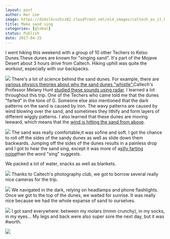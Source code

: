 ```yaml
---
layout: post
author: Ker Lee
image: https://d24slhcvzhzz82.cloudfront.net/old_images/caltech_as_it_happens/6a0105349b8251970b01b8d279106a970c.jpg
title: Make sand sing
categories: [global]
status: Publish
date: 2017-04-25
---
```


I went hiking this weekend with a group of 10 other Techers to Kelso Dunes.These dunes are known for "singing sand". It's part of the Mojave Desert about 3 hours drive from Caltech. Hiking uphill was quite the workout, especially with our backpacks.


![](https://d24slhcvzhzz82.cloudfront.net/old_images/6a0105349b8251970b01b8d2791059970c-320wi.jpg)
There's a lot of science behind the sand dunes. For example, there are [various physics theories about why the sand dunes "whistle".](https://news.nationalgeographic.com/news/2012/10/121031-singing-sand-dunes-physics-science-whistling/)Caltech's Professor Melany Hunt [studied these sounds using radar](https://www.temehu.com/sounds-of-singing-sand-dunes.htm). I learned a lot throughout this trip. One of the Techers who came told me that the dunes "farted" in the tone of G. Someone else also mentioned that the dark patterns on the sand is caused by iron. The wavy patterns are caused by wind blowing over the sand, and sometimes they lithify and form layers of different wiggly patterns. I also learned that these dunes are moving leeward, which means that the [wind is hitting the sand from above](https://en.wikipedia.org/wiki/Dune#Reversing_dunes).


![](https://d24slhcvzhzz82.cloudfront.net/old_images/6a0105349b8251970b01b8d2791072970c-320wi.jpg)
The sand was really comfortable;it was sofine and soft. I got the chance to roll off the sides of the sandy dunes as well as slide down them backwards. Jumping off the sides of the dunes results in a painless drop and I got to hear the sand sing, except it was more of a[silly farting noise](https://en.wikipedia.org/wiki/Kelso_Dunes#Geography)than the word "sing" suggests.

We packed a lot of water, snacks as well as blankets.


![](https://d24slhcvzhzz82.cloudfront.net/old_images/6a0105349b8251970b01b8d279105d970c-320wi.jpg)
Thanks to Caltech's photography club, we got to borrow several really nice cameras for the trip.


![](https://d24slhcvzhzz82.cloudfront.net/old_images/6a0105349b8251970b01b8d2791065970c-320wi.jpg)
We navigated in the dark, relying on headlamps and phone flashlights. Once we got to the top of the dunes, we waited for sunrise. It was really nice because we had the whole expanse of sand to ourselves.


![](https://d24slhcvzhzz82.cloudfront.net/old_images/6a0105349b8251970b01b8d2791061970c-320wi.jpg)
I got sand everywhere: between my molars (mmm crunchy), in my socks, in my eyes... My legs and back were also super sore the next day, but it was #worth.


![](https://d24slhcvzhzz82.cloudfront.net/old_images/6a0105349b8251970b01b8d2791055970c-320wi.jpg)

